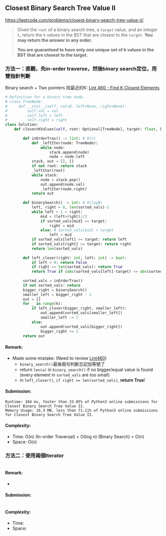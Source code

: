 ## Closest Binary Search Tree Value II
https://leetcode.com/problems/closest-binary-search-tree-value-ii/
>Given the `root` of a binary search tree, a `target` value, and an integer `k`, return the `k` values in the BST that are closest to the `target`. **You may return the answer in any order.**
>
>**You are guaranteed to have only one unique set of k values in the BST that are closest to the target.**

### 方法一：直觀，先in-order traverse，然後binary search定位，用雙指針判斷
Binary search + Two pointers 找最近的K: [Lint 460 - Find K Closest Elements](https://github.com/chkao831/Algo_learning_notes/blob/main/BinarySearch/LintCode_460_Find-K-Closest-Elements.md)
```python
# Definition for a binary tree node.
# class TreeNode:
#     def __init__(self, val=0, left=None, right=None):
#         self.val = val
#         self.left = left
#         self.right = right
class Solution:
    def closestKValues(self, root: Optional[TreeNode], target: float, k: int) -> List[int]:
        
        def inOrderTrav() -> list: # O(n)
            def _leftIter(node: TreeNode):
                while node:
                    stack.append(node)
                    node = node.left
            stack, out = [], []
            if not root: return stack
            _leftIter(root)
            while stack:
                node = stack.pop()
                out.append(node.val)
                _leftIter(node.right)
            return out
        
        def binarySearch() -> int: # O(logN)
            left, right = 0, len(sorted_vals)-1
            while left + 1 < right:
                mid = (left+right)//2
                if sorted_vals[mid] >= target:
                    right = mid
                else: # sorted_vals[mid] < target
                    left = mid
            if sorted_vals[left] >= target: return left
            if sorted_vals[right] >= target: return right
            return len(sorted_vals)
        
        def left_closer(right: int, left: int) -> bool:
            if left < 0: return False
            if right >= len(sorted_vals): return True
            return True if (abs(sorted_vals[left]-target) <= abs(sorted_vals[right]-target)) else False
        
        sorted_vals = inOrderTrav()
        if not sorted_vals: return
        bigger_right = binarySearch()
        smaller_left = bigger_right - 1
        out = []
        for _ in range(k):
            if left_closer(bigger_right, smaller_left):
                out.append(sorted_vals[smaller_left])
                smaller_left -= 1
            else:
                out.append(sorted_vals[bigger_right])
                bigger_right += 1
        return out
```
#### Remark:
- Made some mistake: (Need to review [Lint460](https://github.com/chkao831/Algo_learning_notes/blob/main/BinarySearch/LintCode_460_Find-K-Closest-Elements.md))
  - `binary_search()`最後兩句判斷忘記加等號了 
  - return `len(a)` in `binary_search()` if no bigger/equal value is found (every element in `sorted_vals` are too small)
  - in `left_closer()`, `if right >= len(sorted_vals)`, **return True**!
#### Submission:
```
Runtime: 104 ms, faster than 33.85% of Python3 online submissions for Closest Binary Search Tree Value II.
Memory Usage: 16.3 MB, less than 71.11% of Python3 online submissions for Closest Binary Search Tree Value II.
```
#### Complexity:
- Time: O(n) (In-order Traversal) + O(log n) (Binary Search) = O(n)
- Space: O(n)

### 方法二：使用兩個Iterator
```python
```
#### Remark:
- 
#### Submission:
```
```
#### Complexity:
- Time:
- Space:
